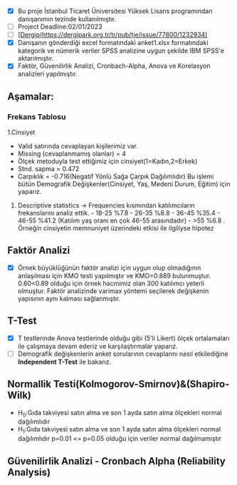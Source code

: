 - [x] Bu proje İstanbul Ticaret Üniversitesi Yüksek Lisans programından danışanımın tezinde kullanılmıştır.
- [ ] Project Deadline:02/01/2023
- [ ] [[Dergip(https://dergipark.org.tr/tr/pub/tje/issue/77800/1232934)](https://dergipark.org.tr/tr/pub/tje/issue/77800/1232934)
- [x] Danışanın gönderdiği excel formatındaki anket1.xlsx formatındaki kategorik ve nümerik veriler SPSS analizine uygun şekilde IBM SPSS'e aktarılmıştır.
- [x] Faktör, Güvenilirlik Analizi, Cronbach-Alpha, Anova ve Korelasyon analizleri yapılmıştır.
## Aşamalar:
### Frekans Tablosu 
1.Cinsiyet    
  - Valid satırında cevaplayan kişilerimiz var. 
  - Missing (cevaplanmamış olanlar) = 4
  - Ölçek metoduyla test ettiğimiz için cinsiyet(1=Kadın,2=Erkek)
  - Stnd. sapma = 0.472
  - Carpıklık = -0.716(Negatif Yönlü Sağa Çarpık Dağılımlıdır)
  Bu işlemi bütün Demografik Değişkenler(Cinsiyet, Yaş, Medeni Durum, Eğitim) için yaparız.
1. Descriptive statistics -> Frequencies kısmından katılımcıların frekanslarını analiz ettik.
            - 18-25               %7.8
            - 26-35               %8.8
            - 36-45               %35.4
            - 46-55               %41.2              (Katılım yaş oranı en çok 46-55 arasındadır)
            - >55                 %6.8
. Örneğin cinsiyetin memnuniyet üzerindeki etkisi ile ilgiliyse hipotez
## Faktör Analizi 
- [x] Örnek büyüklüğünün faktör analizi için uygun olup olmadığının anlaşılması için KMO testi yapılmıştır ve KMO=0.889 bulunmuştur. 0.60<0.89 olduğu için örnek hacmimiz olan 300 katılımcı yeterli olmuştur. Faktör analizinde varimax yöntemi seçilerek değişkenin yapısının aynı kalması sağlanmıştır.
## T-Test
- [x] T testlerinde Anova testlerinde olduğu gibi (5'li Likert) ölçek ortalamaları ile çalışmaya devam ederiz ve karşılaştırmalar yaparız.
- [ ] Demografik değişkenlerin anket sorularının cevaplarını nasıl etkilediğine **Independent T-Test** ile bakarız.
## Normallik Testi(Kolmogorov-Smirnov)&(Shapiro-Wilk)
- H<sub>0</sub>:Gıda takviyesi satın alma ve son 1 ayda satın alma ölçekleri normal dağılımlıdır
- H<sub>1</sub>:Gıda takviyesi satın alma ve son 1 ayda satın alma ölçekleri normal dağılımlıdır
p=0.01 <= p=0.05 olduğu için veriler normal dağılmamıştır
## Güvenilirlik Analizi - Cronbach Alpha (Reliability Analysis)


